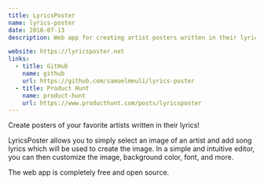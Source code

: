 ```yaml
---
title: LyricsPoster
name: lyrics-poster
date: 2018-07-13
description: Web app for creating artist posters written in their lyrics

website: https://lyricsposter.net
links:
  - title: GitHub
    name: github
    url: https://github.com/samuelmeuli/lyrics-poster
  - title: Product Hunt
    name: product-hunt
    url: https://www.producthunt.com/posts/lyricsposter
---
```


Create posters of your favorite artists written in their lyrics!

LyricsPoster allows you to simply select an image of an artist and add song lyrics which will be used to create the image. In a simple and intuitive editor, you can then customize the image, background color, font, and more.

The web app is completely free and open source.
